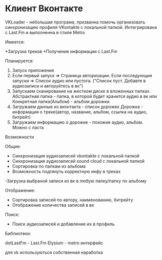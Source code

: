 Клиент Вконтакте
=======

VKLoader - небольшая програма, призванна помочь организовать синхронизацию профиля VKontakte с локальной папкой. Интегрирована с Last.Fm и выполненна в стиле Metro

Имеется: 

*Загрузка треков
*Получение информации с Last.Fm

Планируется:

1. Запуск приложения
2.  Если первый запуск 		 => Страница авторизации. 
	Если последующие запуски => Список аудио или пустота. 
	("Список пуст. Добавте в аудиозаписи и авторуйтесь в вк")
3. Запускаем сканирование на жестком диске в вложенных папках. 
	Абстрактная папка - папка, в которой будет хранится аудио в вк или 
	Конкретная папка(Альбом) - альбом дорожки.
4. Загружаем данные из вконтакта - список дорожек 
Дорожка - информация о треке(автор, название, альбом, ссылка на аудио, битрейт)
5. Загружаем информацию о дорожке - похожие аудио, альбом. Можно с ласта


Возможности

Общие:

- Синхронизация аудиозаписей vkontakte с локальной папкой
- Синхронизация аудиозаписей sound cloud с локальной папкой
- Сортировка по папкам из альбома
- Возможность подтянуть корректную инфу в треках 

-Загрузка выбраной записи из вк в любую папку/папку по альбому

Отображение:

- Сортировка записей по автору, наименованию, битрейту
- Отображение количества записей в вк 

Поиск:

- Поиск аудиозаписей и добавление их в профиль




Библиотеки:

dotLastFm - Last.Fm
Elysium - metro интерфейс

для vk используються собственная наработка
